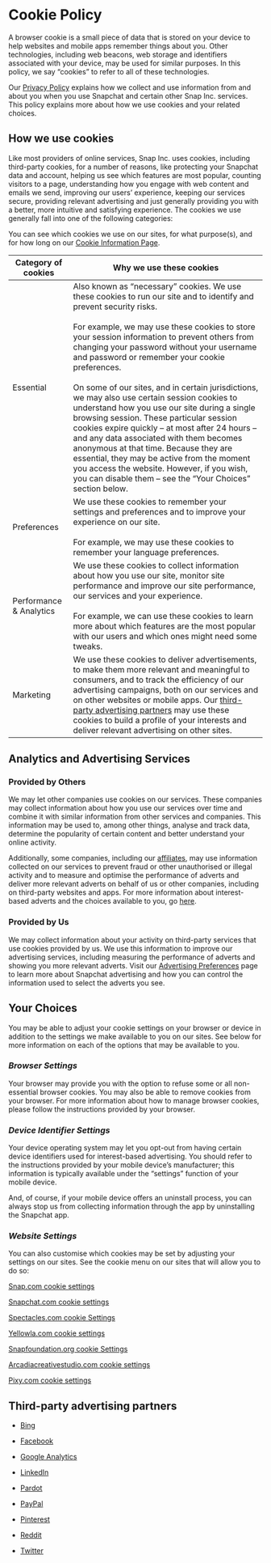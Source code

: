 Cookie Policy
=============

A browser cookie is a small piece of data that is stored on your device to help websites and mobile apps remember things about you. Other technologies, including web beacons, web storage and identifiers associated with your device, may be used for similar purposes. In this policy, we say “cookies” to refer to all of these technologies.

Our [Privacy Policy](https://www.snap.com/en-GB/privacy/privacy-policy/) explains how we collect and use information from and about you when you use Snapchat and certain other Snap Inc. services. This policy explains more about how we use cookies and your related choices.

How we use cookies
------------------

Like most providers of online services, Snap Inc. uses cookies, including third-party cookies, for a number of reasons, like protecting your Snapchat data and account, helping us see which features are most popular, counting visitors to a page, understanding how you engage with web content and emails we send, improving our users’ experience, keeping our services secure, providing relevant advertising and just generally providing you with a better, more intuitive and satisfying experience. The cookies we use generally fall into one of the following categories:

You can see which cookies we use on our sites, for what purpose(s), and for how long on our [Cookie Information Page](https://www.snap.com/en-GB/privacy/cookie-information#Necessary).

| Category of cookies | Why we use these cookies |
| --- | --- |
| Essential | Also known as “necessary” cookies. We use these cookies to run our site and to identify and prevent security risks.  <br>  <br>For example, we may use these cookies to store your session information to prevent others from changing your password without your username and password or remember your cookie preferences.  <br>  <br>On some of our sites, and in certain jurisdictions, we may also use certain session cookies to understand how you use our site during a single browsing session. These particular session cookies expire quickly – at most after 24 hours – and any data associated with them becomes anonymous at that time. Because they are essential, they may be active from the moment you access the website. However, if you wish, you can disable them – see the “Your Choices” section below. |
| Preferences | We use these cookies to remember your settings and preferences and to improve your experience on our site.  <br>  <br>For example, we may use these cookies to remember your language preferences. |
| Performance & Analytics | We use these cookies to collect information about how you use our site, monitor site performance and improve our site performance, our services and your experience.  <br>  <br>For example, we can use these cookies to learn more about which features are the most popular with our users and which ones might need some tweaks. |
| Marketing | We use these cookies to deliver advertisements, to make them more relevant and meaningful to consumers, and to track the efficiency of our advertising campaigns, both on our services and on other websites or mobile apps. Our [third-party advertising partners](https://www.snap.com/cookie-policy#third-party-advertising-partners) may use these cookies to build a profile of your interests and deliver relevant advertising on other sites. |

Analytics and Advertising Services
----------------------------------

### Provided by Others

We may let other companies use cookies on our services. These companies may collect information about how you use our services over time and combine it with similar information from other services and companies. This information may be used to, among other things, analyse and track data, determine the popularity of certain content and better understand your online activity.

Additionally, some companies, including our [affiliates](https://support.snapchat.com/a/snap-affiliates), may use information collected on our services to prevent fraud or other unauthorised or illegal activity and to measure and optimise the performance of adverts and deliver more relevant adverts on behalf of us or other companies, including on third-party websites and apps. For more information about interest-based adverts and the choices available to you, go [here](https://support.snapchat.com/a/advertising-preferences).

### Provided by Us

We may collect information about your activity on third-party services that use cookies provided by us. We use this information to improve our advertising services, including measuring the performance of adverts and showing you more relevant adverts. Visit our [Advertising Preferences](https://support.snapchat.com/a/advertising-preferences) page to learn more about Snapchat advertising and how you can control the information used to select the adverts you see.

Your Choices
------------

You may be able to adjust your cookie settings on your browser or device in addition to the settings we make available to you on our sites. See below for more information on each of the options that may be available to you.

### _Browser Settings_

Your browser may provide you with the option to refuse some or all non-essential browser cookies. You may also be able to remove cookies from your browser. For more information about how to manage browser cookies, please follow the instructions provided by your browser.

### _Device Identifier Settings_

Your device operating system may let you opt-out from having certain device identifiers used for interest-based advertising. You should refer to the instructions provided by your mobile device’s manufacturer; this information is typically available under the “settings” function of your mobile device.

And, of course, if your mobile device offers an uninstall process, you can always stop us from collecting information through the app by uninstalling the Snapchat app.

### _Website Settings_

You can also customise which cookies may be set by adjusting your settings on our sites. See the cookie menu on our sites that will allow you to do so:

[Snap.com cookie settings](https://www.snap.com/en-GB/cookie-settings)

[Snapchat.com cookie settings](https://www.snapchat.com/cookie-settings)

[Spectacles.com cookie Settings](https://www.spectacles.com/cookie-settings)

[Yellowla.com cookie settings](https://www.yellowla.com/cookie-settings)

[Snapfoundation.org cookie Settings](https://www.snapfoundation.org/cookie-settings)

[Arcadiacreativestudio.com cookie settings](https://arcadiacreativestudio.com/cookie-settings)

[Pixy.com cookie settings](https://pixy.com/cookie-settings)

Third-party advertising partners
--------------------------------

* [Bing](https://privacy.microsoft.com/privacystatement)
    
* [Facebook](https://www.facebook.com/policies/cookies/)
    
* [Google Analytics](https://policies.google.com/technologies/cookies)
    
* [LinkedIn](https://www.linkedin.com/legal/cookie-policy)
    
* [Pardot](https://www.salesforce.com/company/privacy)
    
* [PayPal](https://www.paypal.com/us/webapps/mpp/ua/cookie-full)
    
* [Pinterest](https://policy.pinterest.com/cookies)
    
* [Reddit](https://www.reddit.com/policies/cookies)
    
* [Twitter](https://help.twitter.com/rules-and-policies/twitter-cookies)